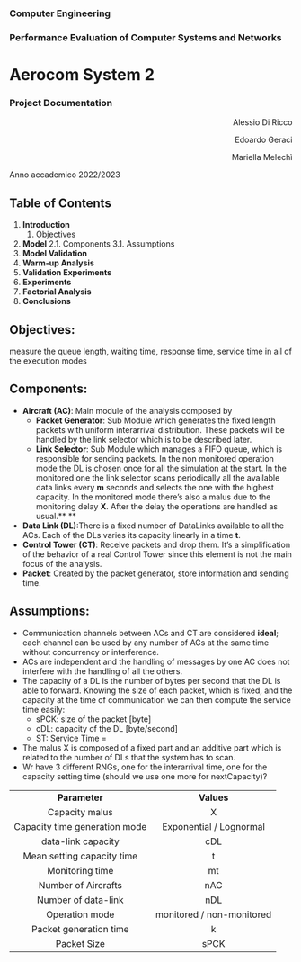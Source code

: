 
### Computer Engineering

### Performance Evaluation of Computer Systems and Networks

# Aerocom System 2

### Project Documentation


<p style="text-align: right">
Alessio Di Ricco</p>


<p style="text-align: right">
Edoardo Geraci</p>


<p style="text-align: right">
Mariella Melechì</p>


Anno accademico 2022/2023



## Table of Contents



1. **Introduction**
    1. Objectives
2. **Model**
    2.1. Components 
    3.1. Assumptions
3. **Model Validation**
4. **Warm-up Analysis**
5. **Validation Experiments**
6. **Experiments**
7. **Factorial Analysis**
8. **Conclusions**



## Objectives:

measure the queue length, waiting time, response time, service time in all of the execution modes

## Components:



* **Aircraft (AC)**: Main module of the analysis composed by
    * **Packet Generator**: Sub Module which generates the fixed length packets with uniform interarrival distribution. These packets will be handled by the link selector which is to be described later.
    * **Link Selector**: Sub Module which manages a FIFO queue, which is responsible for sending packets. In the non monitored operation mode the DL is chosen once for all the simulation  at the start. In the monitored one the link selector scans periodically all the available data links every **m** seconds and selects the one with the highest capacity. In the monitored mode there’s also a malus due to the monitoring delay **X**. After the delay the operations are handled as usual.** **
* **Data Link (DL)**:There is a fixed number of DataLinks available to all the ACs. Each of the DLs varies its capacity linearly in a time **t**. 
* **Control Tower (CT)**: Receive packets and drop them. It’s a simplification of the behavior of a real Control Tower since this element is not the main focus of the analysis.
* **Packet**: Created by the packet generator, store information and sending time.

## Assumptions:



* Communication channels between ACs and CT are considered **ideal**; each channel can be used by any number of ACs at the same time without concurrency or interference.
* ACs are independent and the handling of messages by one AC does not interfere with the handling of all the others.
* The capacity of a DL is the number of bytes per second that the DL is able to forward. Knowing the size of each packet, which is fixed, and the capacity at the time of communication we can then compute the service time easily:
    * sPCK: size of the packet [byte]
    * cDL: capacity of the DL [byte/second]
    * ST: Service Time = 
* The malus X is composed of a fixed part and an additive part which is related to the number of DLs that the system has to scan.
* Wr have 3 different RNGs, one for the interarrival time, one for the capacity setting time (should we use one more for nextCapacity)?

<table style="text-align: center">
  <tr>
   <td>
<strong>Parameter</strong>
   </td>
   <td><strong>Values</strong>
   </td>
  </tr>
  <tr>
   <td>Capacity malus
   </td>
   <td>X
   </td>
  </tr>
  <tr>
   <td>Capacity time generation mode
   </td>
   <td>Exponential / Lognormal
   </td>
  </tr>
  <tr>
   <td>data-link capacity
   </td>
   <td>cDL
   </td>
  </tr>
  <tr>
   <td>Mean setting capacity time
   </td>
   <td>t
   </td>
  </tr>
  <tr>
   <td>Monitoring time
   </td>
   <td>mt
   </td>
  </tr>
  <tr>
   <td>Number of Aircrafts
   </td>
   <td>nAC
   </td>
  </tr>
  <tr>
   <td>Number of data-link
   </td>
   <td>nDL
   </td>
  </tr>
  <tr>
   <td>Operation mode
   </td>
   <td>monitored / non-monitored
   </td>
  </tr>
  <tr>
   <td>Packet generation time
   </td>
   <td>k
   </td>
  </tr>
  <tr>
   <td>Packet Size
   </td>
   <td>sPCK
   </td>
  </tr>
</table>

